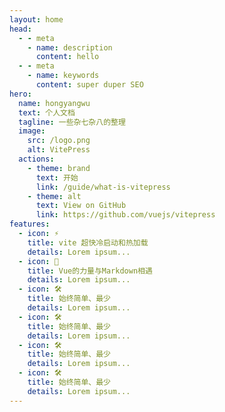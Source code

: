 ```yaml
---
layout: home
head:
  - - meta
    - name: description
      content: hello
  - - meta
    - name: keywords
      content: super duper SEO
hero:
  name: hongyangwu
  text: 个人文档
  tagline: 一些杂七杂八的整理
  image:
    src: /logo.png
    alt: VitePress
  actions:
    - theme: brand
      text: 开始
      link: /guide/what-is-vitepress
    - theme: alt
      text: View on GitHub
      link: https://github.com/vuejs/vitepress
features:
  - icon: ⚡️
    title: vite 超快冷启动和热加载
    details: Lorem ipsum...
  - icon: 🖖
    title: Vue的力量与Markdown相遇
    details: Lorem ipsum...
  - icon: 🛠️
    title: 始终简单、最少
    details: Lorem ipsum...
  - icon: 🛠️
    title: 始终简单、最少
    details: Lorem ipsum...
  - icon: 🛠️
    title: 始终简单、最少
    details: Lorem ipsum...
  - icon: 🛠️
    title: 始终简单、最少
    details: Lorem ipsum...
---
```


<script setup>
import { useData } from 'vitepress'
const {page} = useData()
const pageData = {
    num: 100
}

</script>

<style>
:root {
  --vp-home-hero-name-color: transparent;
  --vp-home-hero-name-background: -webkit-linear-gradient(120deg, #bd34fe, #41d1ff);
}
</style>
